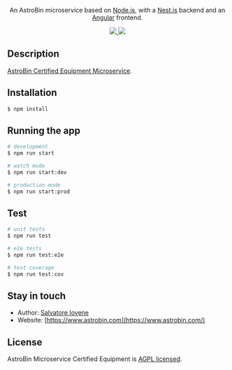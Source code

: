 <p align="center">
    An AstroBin microservice based on <a href="http://nodejs.org" target="blank">Node.js</a>,
    with a <a href="https://nestjs.com/">Nest.js<a/> backend and an 
    <a href="https://angular.io" target="blank">Angular</a> frontend.
</p>

<p align="center">
    <a href="https://travis-ci.org/astrobin/astrobin-microservice-certified-equipment">
      <img src="https://travis-ci.org/astrobin/astrobin-microservice-certified-equipment.svg?branch=master" />
    </a>
    <a href="https://codecov.io/gh/astrobin/astrobin-microservice-certified-equipment">
      <img src="https://codecov.io/gh/astrobin/astrobin-microservice-certified-equipment/branch/master/graph/badge.svg" />
    </a>
</p>

## Description

[AstroBin Certified Equipment Microservice](https://github.com/astrobin/astrobin-microservice-certified-equipment).

## Installation

```bash
$ npm install
```

## Running the app

```bash
# development
$ npm run start

# watch mode
$ npm run start:dev

# production mode
$ npm run start:prod
```

## Test

```bash
# unit tests
$ npm run test

# e2e tests
$ npm run test:e2e

# test coverage
$ npm run test:cov
```

## Stay in touch

- Author: [Salvatore Iovene](https://github.com/siovene)
- Website: [https://www.astrobin.com](https://www.astrobin.com/)

## License

AstroBin Microservice Certified Equipment is [AGPL licensed](https://www.gnu.org/licenses/agpl-3.0.en.html).
